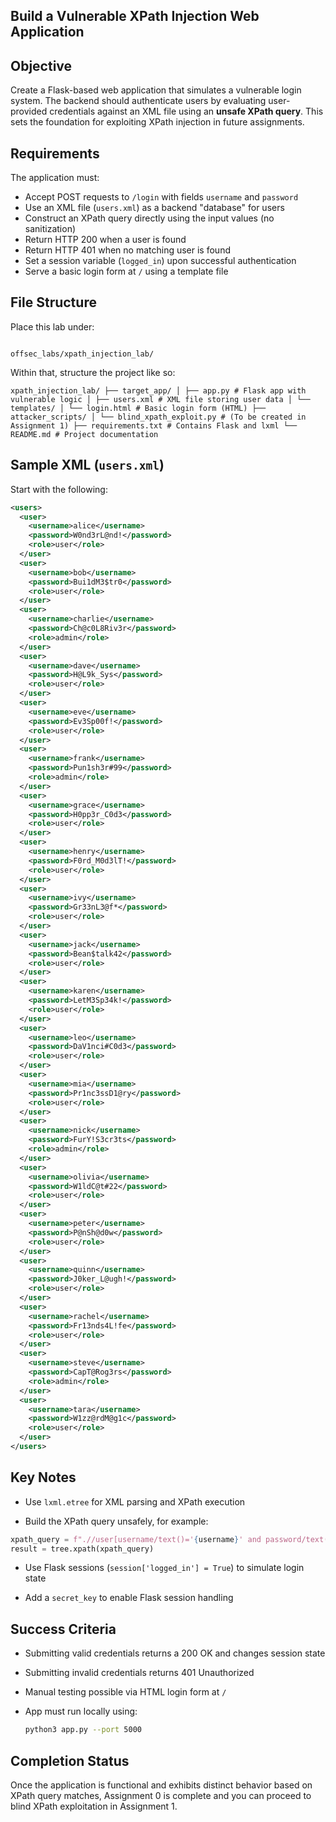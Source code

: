 
## **Build a Vulnerable XPath Injection Web Application**

## Objective

Create a Flask-based web application that simulates a vulnerable login system. The backend should authenticate users by evaluating user-provided credentials against an XML file using an **unsafe XPath query**. This sets the foundation for exploiting XPath injection in future assignments.

## Requirements

The application must:

- Accept POST requests to `/login` with fields `username` and `password`
- Use an XML file (`users.xml`) as a backend "database" for users
- Construct an XPath query directly using the input values (no sanitization)
- Return HTTP 200 when a user is found
- Return HTTP 401 when no matching user is found
- Set a session variable (`logged_in`) upon successful authentication
- Serve a basic login form at `/` using a template file

## File Structure

Place this lab under:

```

offsec_labs/xpath_injection_lab/

```

Within that, structure the project like so:

```
xpath_injection_lab/ ├── target_app/ │ ├── app.py # Flask app with vulnerable logic │ ├── users.xml # XML file storing user data │ └── templates/ │ └── login.html # Basic login form (HTML) ├── attacker_scripts/ │ └── blind_xpath_exploit.py # (To be created in Assignment 1) ├── requirements.txt # Contains Flask and lxml └── README.md # Project documentation

````

## Sample XML (`users.xml`)

Start with the following:

```xml
<users>
  <user>
    <username>alice</username>
    <password>W0nd3rL@nd!</password>
    <role>user</role>
  </user>
  <user>
    <username>bob</username>
    <password>Bui1dM3$tr0</password>
    <role>user</role>
  </user>
  <user>
    <username>charlie</username>
    <password>Ch@c0L8Riv3r</password>
    <role>admin</role>
  </user>
  <user>
    <username>dave</username>
    <password>H@L9k_Sys</password>
    <role>user</role>
  </user>
  <user>
    <username>eve</username>
    <password>Ev3Sp00f!</password>
    <role>user</role>
  </user>
  <user>
    <username>frank</username>
    <password>Pun1sh3r#99</password>
    <role>admin</role>
  </user>
  <user>
    <username>grace</username>
    <password>H0pp3r_C0d3</password>
    <role>user</role>
  </user>
  <user>
    <username>henry</username>
    <password>F0rd_M0d3lT!</password>
    <role>user</role>
  </user>
  <user>
    <username>ivy</username>
    <password>Gr33nL3@f*</password>
    <role>user</role>
  </user>
  <user>
    <username>jack</username>
    <password>Bean$talk42</password>
    <role>user</role>
  </user>
  <user>
    <username>karen</username>
    <password>LetM3Sp34k!</password>
    <role>user</role>
  </user>
  <user>
    <username>leo</username>
    <password>DaV1nci#C0d3</password>
    <role>user</role>
  </user>
  <user>
    <username>mia</username>
    <password>Pr1nc3ssD1@ry</password>
    <role>user</role>
  </user>
  <user>
    <username>nick</username>
    <password>FurY!S3cr3ts</password>
    <role>admin</role>
  </user>
  <user>
    <username>olivia</username>
    <password>W1ldC@t#22</password>
    <role>user</role>
  </user>
  <user>
    <username>peter</username>
    <password>P@nSh@d0w</password>
    <role>user</role>
  </user>
  <user>
    <username>quinn</username>
    <password>J0ker_L@ugh!</password>
    <role>user</role>
  </user>
  <user>
    <username>rachel</username>
    <password>Fr13nds4L!fe</password>
    <role>user</role>
  </user>
  <user>
    <username>steve</username>
    <password>CapT@Rog3rs</password>
    <role>admin</role>
  </user>
  <user>
    <username>tara</username>
    <password>W1zz@rdM@g1c</password>
    <role>user</role>
  </user>
</users>

````

## Key Notes

- Use `lxml.etree` for XML parsing and XPath execution
    
- Build the XPath query unsafely, for example:
    

```python
xpath_query = f".//user[username/text()='{username}' and password/text()='{password}']"
result = tree.xpath(xpath_query)
```

- Use Flask sessions (`session['logged_in'] = True`) to simulate login state
    
- Add a `secret_key` to enable Flask session handling
    

## Success Criteria

- Submitting valid credentials returns a 200 OK and changes session state
    
- Submitting invalid credentials returns 401 Unauthorized
    
- Manual testing possible via HTML login form at `/`
    
- App must run locally using:
    
    ```bash
    python3 app.py --port 5000
    ```
    

## Completion Status

Once the application is functional and exhibits distinct behavior based on XPath query matches, Assignment 0 is complete and you can proceed to blind XPath exploitation in Assignment 1.

